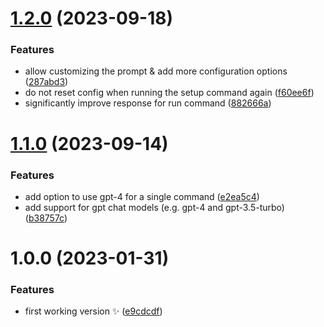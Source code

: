 # [1.2.0](https://github.com/TimoBechtel/hey-comma/compare/v1.1.0...v1.2.0) (2023-09-18)


### Features

* allow customizing the prompt & add more configuration options ([287abd3](https://github.com/TimoBechtel/hey-comma/commit/287abd35ec2249c59fca08d25d1c3c70e94dddca))
* do not reset config when running the setup command again ([f60ee6f](https://github.com/TimoBechtel/hey-comma/commit/f60ee6f568ab59b34f8514adb9b3ffdde9a496c6))
* significantly improve response for run command ([882666a](https://github.com/TimoBechtel/hey-comma/commit/882666ab5eec7a179a8638b1fb4c79e8d246ef1f))

# [1.1.0](https://github.com/TimoBechtel/hey-comma/compare/v1.0.0...v1.1.0) (2023-09-14)


### Features

* add option to use gpt-4 for a single command ([e2ea5c4](https://github.com/TimoBechtel/hey-comma/commit/e2ea5c4067720a514c2bae52ccd60e526bd4a19b))
* add support for gpt chat models (e.g. gpt-4 and gpt-3.5-turbo) ([b38757c](https://github.com/TimoBechtel/hey-comma/commit/b38757c59fe58023ae82aa32e6d666cfa047fa79))

# 1.0.0 (2023-01-31)


### Features

* first working version ✨ ([e9cdcdf](https://github.com/TimoBechtel/hey-comma/commit/e9cdcdf903a85360cc774d098a5b814222a5dbef))
